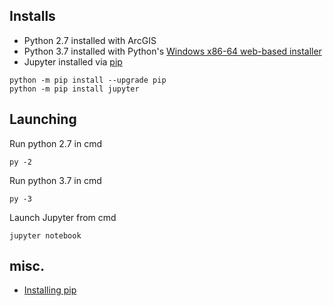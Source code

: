## Installs
- Python 2.7 installed with ArcGIS
- Python 3.7 installed with Python's [Windows x86-64 web-based installer](https://www.python.org/downloads/release/python-373/)
- Jupyter installed via [pip](https://jupyter.org/install.html)
```
python -m pip install --upgrade pip
python -m pip install jupyter
```

## Launching
Run python 2.7 in cmd
```
py -2
```
Run python 3.7 in cmd
```
py -3
```
Launch Jupyter from cmd
```
jupyter notebook
```

## misc.
- [Installing pip](https://pip.pypa.io/en/stable/installing/#installing-with-get-pip-py)